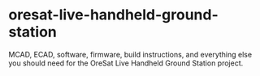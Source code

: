 # oresat-live-handheld-ground-station
MCAD, ECAD, software, firmware, build instructions, and everything else you should need for the OreSat Live Handheld Ground Station project.
